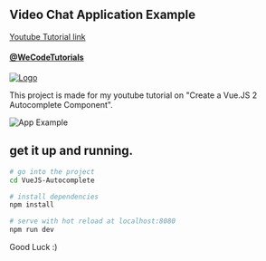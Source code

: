 ## Video Chat Application Example

[Youtube Tutorial link](https://www.youtube.com/watch?v=Jd1RW-0lQOs&t=13s)

#### [@WeCodeTutorials](https://twitter.com/WeCodeTutorials)
[![Logo](https://cdn.pbrd.co/images/HdwCut8.png)](https://www.youtube.com/channel/UCj9VatwdukZjNOnIKcpWcsA)

This project is made for my youtube tutorial on "Create a Vue.JS 2 Autocomplete Component".

![App Example](https://media.giphy.com/media/9JkdzNeLr0Jos5CYQk/giphy.gif)

## get it up and running.

``` bash
# go into the project
cd VueJS-Autocomplete

# install dependencies
npm install

# serve with hot reload at localhost:8080
npm run dev

```

Good Luck :)
